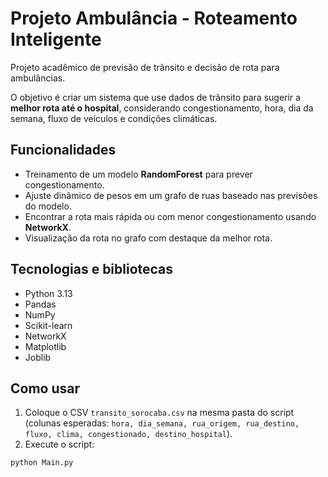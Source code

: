 ﻿# Projeto Ambulância - Roteamento Inteligente
Projeto acadêmico de previsão de trânsito e decisão de rota para ambulâncias.  

O objetivo é criar um sistema que use dados de trânsito para sugerir a **melhor rota até o hospital**, considerando congestionamento, hora, dia da semana, fluxo de veículos e condições climáticas.

## Funcionalidades

- Treinamento de um modelo **RandomForest** para prever congestionamento.
- Ajuste dinâmico de pesos em um grafo de ruas baseado nas previsões do modelo.
- Encontrar a rota mais rápida ou com menor congestionamento usando **NetworkX**.
- Visualização da rota no grafo com destaque da melhor rota.

## Tecnologias e bibliotecas

- Python 3.13  
- Pandas  
- NumPy  
- Scikit-learn  
- NetworkX  
- Matplotlib  
- Joblib  

## Como usar

1. Coloque o CSV `transito_sorocaba.csv` na mesma pasta do script (colunas esperadas: `hora, dia_semana, rua_origem, rua_destino, fluxo, clima, congestionado, destino_hospital`).
2. Execute o script:

```bash
python Main.py

